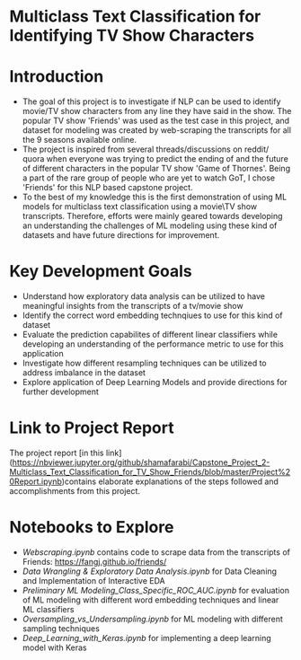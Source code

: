 # Multiclass Text Classification for Identifying TV Show Characters

# Introduction

- The goal of this project is to investigate if NLP can be used to identify movie/TV show characters from any line they have said in the show. The popular TV show 'Friends' was used as the test case in this project, and dataset for modeling was created by web-scraping the transcripts for all the 9 seasons available online.
- The project is inspired from several threads/discussions on reddit/ quora when everyone was trying to predict the ending of  and the future of different characters in the  popular TV show 'Game of Thornes'. Being a part of the rare group of people who are yet to watch GoT, I chose 'Friends' for this NLP based capstone project. 
- To the best of my knowledge this is the first demonstration of using ML models for multiclass text classification using a movie\TV show transcripts. 
Therefore, efforts were mainly geared towards developing an understanding the challenges of ML modeling using these kind of datasets and have future directions for improvement.

# Key Development Goals

- Understand how exploratory data analysis can be utilized to have meaningful insights from the transcripts of a tv/movie show
- Identify the correct word embedding technqiues to use for this kind of dataset
- Evaluate the prediction capabilites of different linear classifiers while developing an understanding of the performance metric to use for this application
- Investigate how different resampling techniques can be utilized to address imbalance in the dataset
- Explore application of Deep Learning Models and provide directions for further development

# Link to Project Report
The project report  [in this link] (https://nbviewer.jupyter.org/github/shamafarabi/Capstone_Project_2-Multiclass_Text_Classification_for_TV_Show_Friends/blob/master/Project%20Report.ipynb)contains elaborate explanations of the steps followed and accomplishments from this project.

# Notebooks to Explore

- *Webscraping.ipynb* contains code to scrape data from the transcripts of Friends: https://fangj.github.io/friends/
- *Data Wrangling & Exploratory Data Analysis.ipynb* for Data Cleaning and Implementation of Interactive EDA 
- *Preliminary ML Modeling_Class_Specific_ROC_AUC.ipynb* for evaluation of ML modeling with different word embedding techniques and linear ML classifiers
- *Oversampling_vs_Undersampling.ipynb* for ML modeling with different sampling techniques 
- *Deep_Learning_with_Keras.ipynb* for implementing a deep learning model with Keras 
